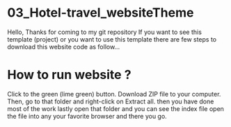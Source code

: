 # 03_Hotel-travel_websiteTheme

Hello, Thanks for coming to my git repository If you want to see this template (project) or you want to use this template there are few steps to download this website code as follow...

# How to run website ?
Click to the green (lime green) button.
Download ZIP file to your computer.
Then, go to that folder and right-click on Extract all.
then you have done most of the work lastly open that folder and you can see the index file open the file into any your favorite browser and there you go.
